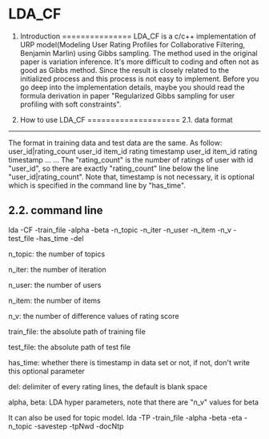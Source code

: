LDA_CF
======

1. Introduction
===============
  LDA_CF is a c/c++ implementation of URP model(Modeling User Rating Profiles for Collaborative Filtering, Benjamin Marlin) using Gibbs sampling. The method used in the original paper is variation inference. It's more difficult to coding and often not as good as Gibbs method. Since the result is closely related to the initialized process and this process is not easy to implement. Before you go deep into the implementation details, maybe you should read the formula derivation in paper "Regularized Gibbs sampling for user profiling with soft constraints".

2. How to use LDA_CF
====================
  2.1. data format
  ----------------
  The format in training data and test data are the same. As follow:
	  user_id|rating_count
	  user_id item_id rating timestamp
	  user_id item_id rating timestamp
	  ...
	  ...
  The "rating_count" is the number of ratings of user with id "user_id", so there are exactly "rating_count" line below the line "user_id|rating_count". Note that, timestamp is not necessary, it is optional which is specified in the command line by "has_time".
  
  2.2. command line
  -----------------
  lda -CF -train_file <string> -alpha <double> -beta <double> -n_topic <int> -n_iter <int> -n_user <int> -n_item <int> -n_v <int> -test_file <string> -has_time -del <string>
  
  n_topic: 		the number of topics
  
  n_iter:		the number of iteration
  
  n_user:		the number of users
  
  n_item:		the number of items
  
  n_v:			the number of difference values of rating score
  
  train_file:	the absolute path of training file
  
  test_file:	the absolute path of test file
  
  has_time:		whether there is timestamp in data set or not, if not, don't write this optional parameter
  
  del:			delimiter of every rating lines, the default is blank space
  
  alpha, beta: 	LDA hyper parameters, note that there are "n_v" values for beta
  
  It can also be used for topic model.
  lda -TP -train_file <string> -alpha <double> -beta <double> -eta <double> -n_topic <int> -savestep <int> -tpNwd <int> -docNtp <int>